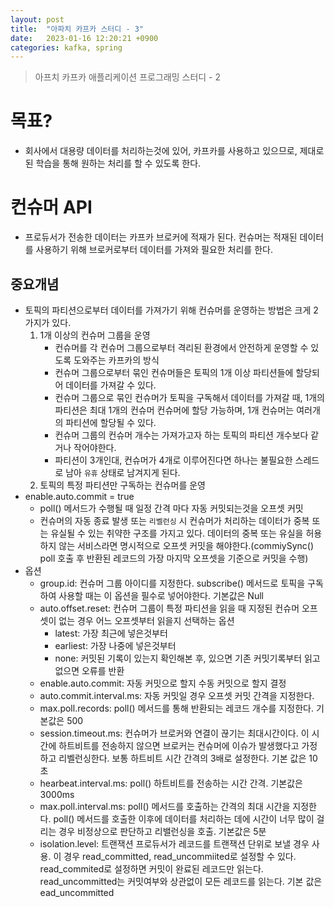 ```yaml
---
layout: post
title:  "아파치 카프카 스터디 - 3"
date:   2023-01-16 12:20:21 +0900
categories: kafka, spring
---
```


> 아프치 카프카 애플리케이션 프로그래밍 스터디 - 2


# 목표?
- 회사에서 대용량 데이터를 처리하는것에 있어, 카프카를 사용하고 있으므로, 제대로된 학습을 통해 원하는 처리를 할 수 있도록 한다.


# 컨슈머 API
- 프로듀서가 전송한 데이터는 카프카 브로커에 적재가 된다. 컨슈머는 적재된 데이터를 사용하기 위해 브로커로부터 데이터를 가져와 필요한 처리를 한다.

## 중요개념
- 토픽의 파티션으로부터 데이터를 가져가기 위해 컨슈머를 운영하는 방법은 크게 2가지가 있다. 
    1. 1개 이상의 컨슈머 그룹을 운영
        - 컨슈머를 각 컨슈머 그룹으로부터 격리된 환경에서 안전하게 운영할 수 있도록 도와주는 카프카의 방식
        - 컨슈머 그룹으로부터 묶인 컨슈머들은 토픽의 1개 이상 파티션들에 할당되어 데이터를 가져갈 수 있다.
        - 컨슈머 그룹으로 묶인 컨슈머가 토픽을 구독해서 데이터를 가져갈 때, 1개의 파티션은 최대 1개의 컨슈머 컨슈머에 할당 가능하며, 1개 컨슈머는 여러개의 파티션에 할당될 수 있다.
        - 컨슈머 그룹의 컨슈머 개수는 가져가고자 하는 토픽의 파티션 개수보다 같거나 작어야한다.
        - 파티션이 3개인대, 컨슈머가 4개로 이루어진다면 하나는 불필요한 스레드로 남아 `유휴` 상태로 남겨지게 된다.
    2. 토픽의 특정 파티션만 구독하는 컨슈머를 운영
- enable.auto.commit = true
    - poll() 메서드가 수행될 때 일정 간격 마다 자동 커밋되는것을 오프셋 커밋
    - 컨슈머의 자동 종료 발생 또는 `리벨런싱` 시 컨슈머가 처리하는 데이터가 중복 또는 유실될 수 있는 취약한 구조를 가지고 있다. 데이터의 중복 또는 유실을 허용하지 않는 서비스라면 명시적으로 오프셋 커밋을 해야한다.(commiySync() poll 호출 후 반환된 레코드의 가장 마지막 오프셋을 기준으로 커밋을 수행)
- 옵션
    - group.id: 컨슈머 그룹 아이디를 지정한다. subscribe() 메서드로 토픽을 구독하여 사용할 때는 이 옵션을 필수로 넣어야한다. 기본값은 Null
    - auto.offset.reset: 컨슈머 그룹이 특정 파티션을 읽을 때 지정된 컨슈머 오프셋이 없는 경우 어느 오프셋부터 읽을지 선택하는 옵션
        - latest: 가장 최근에 넣은것부터
        - earliest: 가장 나중에 넣은것부터
        - none: 커밋된 기록이 있는지 확인해본 후, 있으면 기존 커밋기록부터 읽고 없으면 오류를 반환
    - enable.auto.commit: 자동 커밋으로 할지 수동 커밋으로 할지 결정
    - auto.commit.interval.ms: 자동 커밋일 경우 오프셋 커밋 간격을 지정한다.
    - max.poll.records: poll() 메서드를 통해 반환되는 레코드 개수를 지정한다. 기본값은 500
    - session.timeout.ms: 컨슈머가 브로커와 연결이 끊기는 최대시간이다. 이 시간에 하트비트를 전송하지 않으면 브로커는 컨슈머에 이슈가 발생했다고 가정하고 리벨런싱한다. 보통 하트비트 시간 간격의 3배로 설정한다. 기본 값은 10초
    - hearbeat.interval.ms: poll() 하트비트를 전송하는 시간 간격. 기본값은 3000ms
    - max.poll.interval.ms: poll() 메서드를 호출하는 간격의 최대 시간을 지정한다. poll() 메서드를 호출한 이후에 데이터를 처리하는 데에 시간이 너무 많이 걸리는 경우 비정상으로 판단하고 리밸런싱을 호출. 기본값은 5분
    - isolation.level: 트랜잭션 프로듀서가 레코드를 트랜잭션 단위로 보낼 경우 사용. 이 경우 read_committed, read_uncommiited로 설정할 수 있다. read_commited로 설정하면 커밋이 완료된 레코드만 읽는다. read_uncommitted는 커밋여부와 상관없이 모든 레코드를 읽는다. 기본 값은 ead_uncommitted